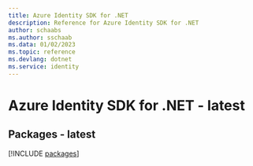 ```yaml
---
title: Azure Identity SDK for .NET
description: Reference for Azure Identity SDK for .NET
author: schaabs
ms.author: sschaab
ms.data: 01/02/2023
ms.topic: reference
ms.devlang: dotnet
ms.service: identity
---
```

# Azure Identity SDK for .NET - latest
## Packages - latest
[!INCLUDE [packages](identity-index.md)]